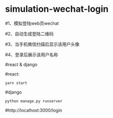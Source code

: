 # simulation-wechat-login

#1、模拟登陆web页wechat

#2、自动生成登陆二维码

#3、当手机微信扫描后显示该用户头像

#4、登录后展示该用户名称


#react & django 

#react:
```
yarn start 
```


#django
```
python manage.py runserver 
```


#http://localhost:3000/login
